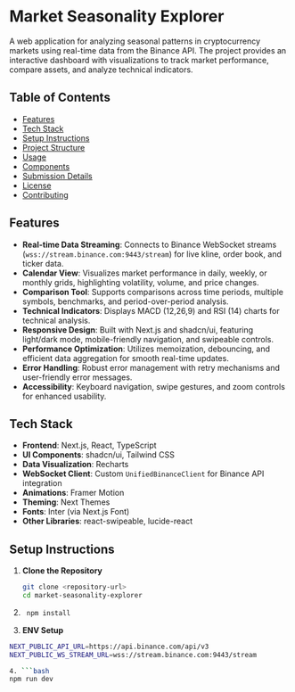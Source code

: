 # Market Seasonality Explorer

A web application for analyzing seasonal patterns in cryptocurrency markets using real-time data from the Binance API. The project provides an interactive dashboard with visualizations to track market performance, compare assets, and analyze technical indicators.

## Table of Contents
- [Features](#features)
- [Tech Stack](#tech-stack)
- [Setup Instructions](#setup-instructions)
- [Project Structure](#project-structure)
- [Usage](#usage)
- [Components](#components)
- [Submission Details](#submission-details)
- [License](#license)
- [Contributing](#contributing)

## Features
- **Real-time Data Streaming**: Connects to Binance WebSocket streams (`wss://stream.binance.com:9443/stream`) for live kline, order book, and ticker data.
- **Calendar View**: Visualizes market performance in daily, weekly, or monthly grids, highlighting volatility, volume, and price changes.
- **Comparison Tool**: Supports comparisons across time periods, multiple symbols, benchmarks, and period-over-period analysis.
- **Technical Indicators**: Displays MACD (12,26,9) and RSI (14) charts for technical analysis.
- **Responsive Design**: Built with Next.js and shadcn/ui, featuring light/dark mode, mobile-friendly navigation, and swipeable controls.
- **Performance Optimization**: Utilizes memoization, debouncing, and efficient data aggregation for smooth real-time updates.
- **Error Handling**: Robust error management with retry mechanisms and user-friendly error messages.
- **Accessibility**: Keyboard navigation, swipe gestures, and zoom controls for enhanced usability.

## Tech Stack
- **Frontend**: Next.js, React, TypeScript
- **UI Components**: shadcn/ui, Tailwind CSS
- **Data Visualization**: Recharts
- **WebSocket Client**: Custom `UnifiedBinanceClient` for Binance API integration
- **Animations**: Framer Motion
- **Theming**: Next Themes
- **Fonts**: Inter (via Next.js Font)
- **Other Libraries**: react-swipeable, lucide-react

## Setup Instructions
1. **Clone the Repository**
   ```bash
   git clone <repository-url>
   cd market-seasonality-explorer

2. ```bash
    npm install

3.  **ENV Setup**
```bash
NEXT_PUBLIC_API_URL=https://api.binance.com/api/v3
NEXT_PUBLIC_WS_STREAM_URL=wss://stream.binance.com:9443/stream

4. ```bash
npm run dev